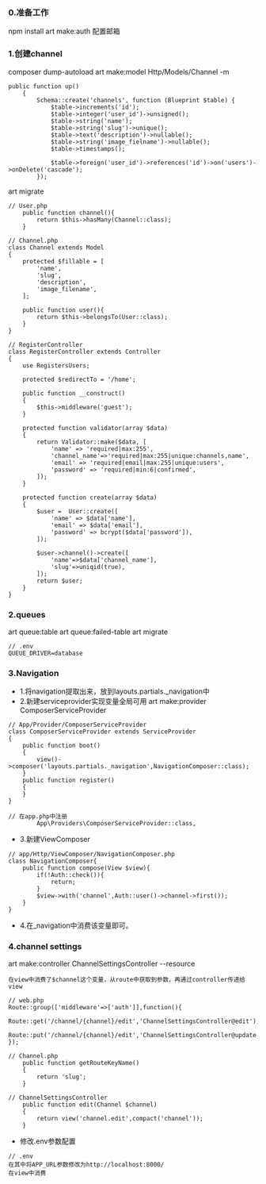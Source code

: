 ### 0.准备工作
npm install
art make:auth 
配置邮箱

### 1.创建channel
composer dump-autoload 
art make:model Http/Models/Channel -m 
```
public function up()
    {
        Schema::create('channels', function (Blueprint $table) {
            $table->increments('id');
            $table->integer('user_id')->unsigned();
            $table->string('name');
            $table->string('slug')->unique();
            $table->text('description')->nullable();
            $table->string('image_fielname')->nullable();
            $table->timestamps();

            $table->foreign('user_id')->references('id')->on('users')->onDelete('cascade');
        });
```
art migrate 
```
// User.php
    public function channel(){
        return $this->hasMany(Channel::class);
    }
    
// Channel.php
class Channel extends Model
{
    protected $fillable = [
        'name',
        'slug',
        'description',
        'image_filename',
    ];
    
    public function user(){
        return $this->belongsTo(User::class);
    }
}

// RegisterController
class RegisterController extends Controller
{
    use RegistersUsers;

    protected $redirectTo = '/home';

    public function __construct()
    {
        $this->middleware('guest');
    }

    protected function validator(array $data)
    {
        return Validator::make($data, [
            'name' => 'required|max:255',
            'channel_name'=>'required|max:255|unique:channels,name',
            'email' => 'required|email|max:255|unique:users',
            'password' => 'required|min:6|confirmed',
        ]);
    }

    protected function create(array $data)
    {
        $user =  User::create([
            'name' => $data['name'],
            'email' => $data['email'],
            'password' => bcrypt($data['password']),
        ]);

        $user->channel()->create([
            'name'=>$data['channel_name'],
            'slug'=>uniqid(true),
        ]);
        return $user;
    }
}
```

### 2.queues
art queue:table
art queue:failed-table
art migrate 

```
// .env
QUEUE_DRIVER=database 

```

### 3.Navigation 
- 1.将navigation提取出来，放到layouts.partials._navigation中
- 2.新建serviceprovider实现变量全局可用 art make:provider ComposerServiceProvider 
```
// App/Provider/ComposerServiceProvider 
class ComposerServiceProvider extends ServiceProvider
{
    public function boot()
    {
        view()->composer('layouts.partials._navigation',NavigationComposer::class);
    }
    public function register()
    {
    }
}

// 在app.php中注册
        App\Providers\ComposerServiceProvider::class,
```
- 3.新建ViewComposer
```
// app/Http/ViewComposer/NavigationComposer.php
class NavigationComposer{
    public function compose(View $view){
        if(!Auth::check()){
            return;
        }
        $view->with('channel',Auth::user()->channel->first());
    }
}
```
- 4.在_navigation中消费该变量即可。

### 4.channel settings 
art make:controller ChannelSettingsController --resource 

```
在view中消费了$channel这个变量，从route中获取到参数，再通过controller传递给view

// web.php
Route::group(['middleware'=>['auth']],function(){
   Route::get('/channel/{channel}/edit','ChannelSettingsController@edit');
   Route::put('/channel/{channel}/edit','ChannelSettingsController@update');
});

// Channel.php
    public function getRouteKeyName()
    {
        return 'slug';
    }

// ChannelSettingsController
    public function edit(Channel $channel)
    {
        return view('channel.edit',compact('channel'));
    }
```

- 修改.env参数配置
```
// .env 
在其中将APP_URL参数修改为http://localhost:8000/
在view中消费
```


